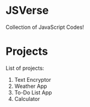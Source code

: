 # JSVerse
Collection of JavaScript Codes!

# Projects
List of projects:

1. Text Encryptor
2. Weather App
3. To-Do List App
4. Calculator
